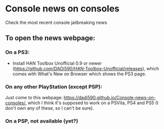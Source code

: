 # Console news on consoles
Check the most recent console jailbreaking news

## To open the news webpage:
### On a PS3:
- Install HAN Toolbox Unofficial 0.9 or newer (https://github.com/DADi590/HAN-Toolbox-Unofficial/releases), which comes with What's New on Browser which shows the PS3 page.

### On any other PlayStation (except PSP):
Just come to this webpage: https://dadi590.github.io/Console-news-on-consoles/, which I think it's supposed to work on a PSVita, PS4 and PS5 (I don't own any of these, so I can't be sure).

### On a PSP, not available (yet?)
